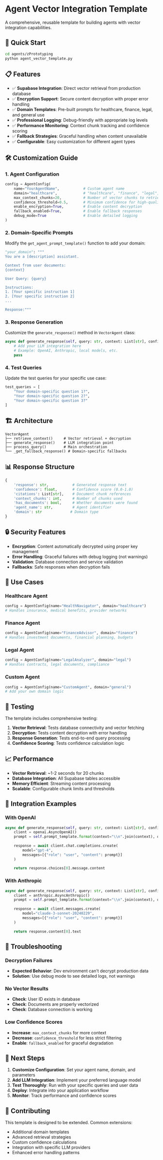 # Agent Vector Integration Template

A comprehensive, reusable template for building agents with vector integration capabilities.

## 🚀 Quick Start

```bash
cd agents/zPrototyping
python agent_vector_template.py
```

## 📋 Features

- ✅ **Supabase Integration**: Direct vector retrieval from production database
- ✅ **Encryption Support**: Secure content decryption with proper error handling
- ✅ **Domain Templates**: Pre-built prompts for healthcare, finance, legal, and general use
- ✅ **Professional Logging**: Debug-friendly with appropriate log levels
- ✅ **Performance Monitoring**: Context chunk tracking and confidence scoring
- ✅ **Fallback Strategies**: Graceful handling when content unavailable
- ✅ **Configurable**: Easy customization for different agent types

## 🛠️ Customization Guide

### 1. Agent Configuration

```python
config = AgentConfig(
    name="YourAgentName",           # Custom agent name
    domain="healthcare",            # "healthcare", "finance", "legal", "general"
    max_context_chunks=20,          # Number of vector chunks to retrieve
    confidence_threshold=0.5,       # Minimum confidence for high-quality response
    enable_encryption=True,         # Enable content decryption
    fallback_enabled=True,          # Enable fallback responses
    debug_mode=True                 # Enable detailed logging
)
```

### 2. Domain-Specific Prompts

Modify the `get_agent_prompt_template()` function to add your domain:

```python
"your_domain": """
You are a [description] assistant.

Context from user documents:
{context}

User Query: {query}

Instructions:
1. [Your specific instruction 1]
2. [Your specific instruction 2]
...

Response:"""
```

### 3. Response Generation

Customize the `generate_response()` method in `VectorAgent` class:

```python
async def generate_response(self, query: str, context: List[str], confidence: float) -> str:
    # Add your LLM integration here
    # Example: OpenAI, Anthropic, local models, etc.
    pass
```

### 4. Test Queries

Update the test queries for your specific use case:

```python
test_queries = [
    "Your domain-specific question 1?",
    "Your domain-specific question 2?",
    "Your domain-specific question 3?"
]
```

## 🏗️ Architecture

```
VectorAgent
├── retrieve_context()     # Vector retrieval + decryption
├── generate_response()    # LLM integration point
├── process_query()        # Main orchestration
└── _get_fallback_response() # Domain-specific fallbacks
```

## 📊 Response Structure

```python
{
    'response': str,           # Generated response text
    'confidence': float,       # Confidence score (0.0-1.0)
    'citations': List[str],    # Document chunk references
    'context_chunks': int,     # Number of chunks used
    'has_documents': bool,     # Whether documents were found
    'agent_name': str,         # Agent identifier
    'domain': str             # Domain type
}
```

## 🔒 Security Features

- **Encryption**: Content automatically decrypted using proper key management
- **Error Handling**: Graceful failures with debug logging (not warnings)
- **Validation**: Database connection and service validation
- **Fallbacks**: Safe responses when decryption fails

## 🎯 Use Cases

### Healthcare Agent
```python
config = AgentConfig(name="HealthNavigator", domain="healthcare")
# Handles insurance, medical benefits, provider networks
```

### Finance Agent
```python
config = AgentConfig(name="FinanceAdvisor", domain="finance")
# Handles investment documents, financial planning, budgets
```

### Legal Agent
```python
config = AgentConfig(name="LegalAnalyzer", domain="legal")
# Handles contracts, legal documents, compliance
```

### Custom Agent
```python
config = AgentConfig(name="CustomAgent", domain="general")
# Add your own domain logic
```

## 🧪 Testing

The template includes comprehensive testing:

1. **Vector Retrieval**: Tests database connectivity and vector fetching
2. **Decryption**: Tests content decryption with error handling
3. **Response Generation**: Tests end-to-end query processing
4. **Confidence Scoring**: Tests confidence calculation logic

## 📈 Performance

- **Vector Retrieval**: ~1-2 seconds for 20 chunks
- **Database Integration**: All Supabase tables accessible
- **Memory Efficient**: Streaming content processing
- **Scalable**: Configurable chunk limits and thresholds

## 🔧 Integration Examples

### With OpenAI
```python
async def generate_response(self, query: str, context: List[str], confidence: float) -> str:
    client = openai.AsyncOpenAI()
    prompt = self.prompt_template.format(context="\\n".join(context), query=query)
    
    response = await client.chat.completions.create(
        model="gpt-4",
        messages=[{"role": "user", "content": prompt}]
    )
    
    return response.choices[0].message.content
```

### With Anthropic
```python
async def generate_response(self, query: str, context: List[str], confidence: float) -> str:
    client = anthropic.AsyncAnthropic()
    prompt = self.prompt_template.format(context="\\n".join(context), query=query)
    
    response = await client.messages.create(
        model="claude-3-sonnet-20240229",
        messages=[{"role": "user", "content": prompt}]
    )
    
    return response.content[0].text
```

## 🚨 Troubleshooting

### Decryption Failures
- **Expected Behavior**: Dev environment can't decrypt production data
- **Solution**: Use debug mode to see detailed logs, not warnings

### No Vector Results
- **Check**: User ID exists in database
- **Check**: Documents are properly vectorized
- **Check**: Database connection is working

### Low Confidence Scores
- **Increase**: `max_context_chunks` for more context
- **Decrease**: `confidence_threshold` for less strict filtering
- **Enable**: `fallback_enabled` for graceful degradation

## 📝 Next Steps

1. **Customize Configuration**: Set your agent name, domain, and parameters
2. **Add LLM Integration**: Implement your preferred language model
3. **Test Thoroughly**: Run with your specific queries and user data
4. **Deploy**: Integrate into your application workflow
5. **Monitor**: Track performance and confidence scores

## 🤝 Contributing

This template is designed to be extended. Common extensions:
- Additional domain templates
- Advanced retrieval strategies
- Custom confidence calculations
- Integration with specific LLM providers
- Enhanced error handling patterns 